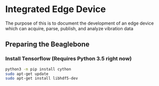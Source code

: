 # Integrated Edge Device

The purpose of this is to document the development of an edge device which can acquire, parse, publish, and analyze vibration data 

## Preparing the Beaglebone


### Install Tensorflow (Requires Python 3.5 right now)

```bash
python3 -m pip install cython
sudo apt-get update
sudo apt-get install libhdf5-dev
```
